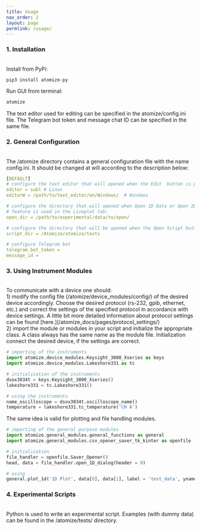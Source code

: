 ```yaml
---
title: Usage
nav_order: 2
layout: page
permlink: /usage/
---
```


### 1. Installation
<br/>
Install from PyPi:

```bash
pip3 install atomize-py
```

Run GUI from terminal:

```bash
atomize
```

The text editor used for editing can be specified in the atomize/config.ini file. The Telegram bot token and message chat ID can be specified in the same file.

### 2. General Configuration
<br/>
The /atomize directory contains a general configuration file with the name config.ini. It should be changed at will according to the description below:

```yml
[DEFAULT]
# configure the text editor that will opened when the Edit  button is pressed
editor = subl # Linux
editorW = /path/to/text_editor/on/Windows/  # Windows

# configure the directory that will opened when Open 1D Data or Open 2D Data
# feature is used in the Liveplot tab:
open_dir = /path/to/experimental/data/to/open/

# configure the directory that will be opened when the Open Script button is pressed:
script_dir = /Atomize/atomize/tests

# configure Telegram bot
telegram_bot_token = 
message_id = 
```

### 3. Using Instrument Modules
<br/>
To communicate with a device one should:<br/>
1) modify the config file (/atomize/device_modules/config/) of the desired device accordingly. Choose the desired protocol (rs-232, gpib, ethernet, etc.) and correct the settings of the specified protocol in accordance with device settings. A little bit more detailed information about protocol settings can be found [here.](/atomize_docs/pages/protocol_settings/)<br/>
2) import the module or modules in your script and initialize the appropriate class. A class always has the same name as the module file. Initialization connect the desired device, if the settings are correct.

```python
# importing of the instruments
import atomize.device_modules.Keysight_3000_Xseries as keys
import atomize.device_modules.Lakeshore331 as tc

# initialization of the instruments
dsox3034t = keys.Keysight_3000_Xseries()
lakeshore331 = tc.Lakeshore331()

# using the instruments
name_oscilloscope = dsox3034t.oscilloscope_name()
temperature = lakeshore331.tc_temperature('CH A')
```

The same idea is valid for plotting and file handling modules.

```python
# importing of the general purpose modules
import atomize.general_modules.general_functions as general
import atomize.general_modules.csv_opener_saver_tk_kinter as openfile

# initialization
file_handler = openfile.Saver_Opener()
head, data = file_handler.open_1D_dialog(header = 0)

# using
general.plot_1d('1D Plot', data[0], data[1], label = 'test_data', yname = 'Y axis', yscale = 'V')
```

### 4. Experimental Scripts
<br/>
Python is used to write an experimental script. Examples (with dummy data) can be found in the /atomize/tests/ directory.
